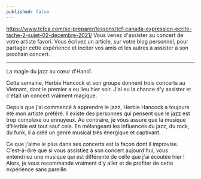 ```yaml
---
published: false
---
```

https://www.tcfca.com/se-preparer/lessons/tcf-canada-expression-ecrite-tache-2-sujet-02-decembre-2021/
Vous venez d'assister au concert de votre artiste favori. Vous écrivez un article, sur votre blog personnel, pour partager cette expérience et inciter vos amis et les autres à assister à son prochain concert.

---
La magie du jazz au cœur d'Hanoï.

Cette semaine, Herbie Hancock et son groupe donnent trois concerts au Vietnam, dont le premier a eu lieu hier soir. J'ai eu la chance d'y assister et c'était un concert vraiment magique.

Depuis que j'ai commencé à apprendre le jazz, Herbie Hancock a toujours été mon artiste préféré. Il existe des personnes qui pensent que le jazz est trop complexe ou ennuyeux. Au contraire, je vous assure que la musique d'Herbie est tout sauf cela. En mélangeant les influences du jazz, du rock, du funk, il a créé un genre musical très énergique et captivant.

Ce que j'aime le plus dans ses concerts est la façon dont il improvise. C'est-à-dire que si vous assistiez à son concert aujourd'hui, vous entendriez une musique qui est différente de celle que j'ai écoutée hier ! Alors, je vous recommande vraiment d'y aller et de profiter de cette expérience sans pareille.
